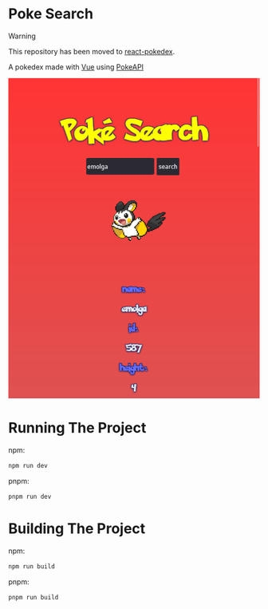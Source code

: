# Poke Search

> [!WARNING]  
> This repository has been moved to [react-pokedex](https://github.com/KonyD/react-pokedex).

A pokedex made with [Vue](https://vuejs.org/) using [PokeAPI](https://pokeapi.co/)

![image](https://github.com/KonyD/poke-search/blob/main/src/assets/screenshot.png)

# Running The Project

npm:

```bash
npm run dev
```

pnpm:

```bash
pnpm run dev
```

# Building The Project

npm:

```bash
npm run build
```

pnpm:

```bash
pnpm run build
```
